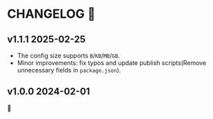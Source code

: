 # CHANGELOG 📝

## v1.1.1 2025-02-25

- The config size supports `B`/`KB`/`MB`/`GB`.
- Minor improvements: fix typos and update publish scripts(Remove unnecessary fields in `package.json`).

## v1.0.0 2024-02-01

🐣
